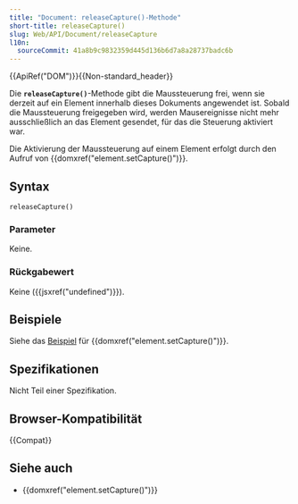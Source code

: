 ```yaml
---
title: "Document: releaseCapture()-Methode"
short-title: releaseCapture()
slug: Web/API/Document/releaseCapture
l10n:
  sourceCommit: 41a8b9c9832359d445d136b6d7a8a28737badc6b
---
```


{{ApiRef("DOM")}}{{Non-standard_header}}

Die **`releaseCapture()`**-Methode gibt die Maussteuerung frei, wenn sie derzeit auf ein Element innerhalb dieses Dokuments angewendet ist.
Sobald die Maussteuerung freigegeben wird, werden Mausereignisse nicht mehr ausschließlich an das Element gesendet, für das die Steuerung aktiviert war.

Die Aktivierung der Maussteuerung auf einem Element erfolgt durch den Aufruf von {{domxref("element.setCapture()")}}.

## Syntax

```js-nolint
releaseCapture()
```

### Parameter

Keine.

### Rückgabewert

Keine ({{jsxref("undefined")}}).

## Beispiele

Siehe das [Beispiel](/de/docs/Web/API/Element/setCapture#examples) für
{{domxref("element.setCapture()")}}.

## Spezifikationen

Nicht Teil einer Spezifikation.

## Browser-Kompatibilität

{{Compat}}

## Siehe auch

- {{domxref("element.setCapture()")}}
